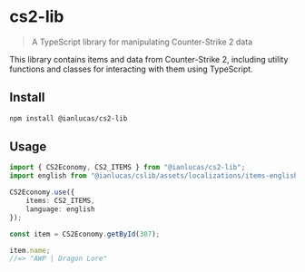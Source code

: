 # cs2-lib

> A TypeScript library for manipulating Counter-Strike 2 data

This library contains items and data from Counter-Strike 2, including utility functions and classes for interacting with them using TypeScript.

## Install

```sh
npm install @ianlucas/cs2-lib
```

## Usage

```typescript
import { CS2Economy, CS2_ITEMS } from "@ianlucas/cs2-lib";
import english from "@ianlucas/cslib/assets/localizations/items-english.json";

CS2Economy.use({
    items: CS2_ITEMS,
    language: english
});

const item = CS2Economy.getById(307);

item.name;
//=> "AWP | Dragon Lore"
```
